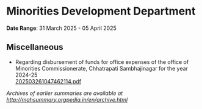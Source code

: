 # Minorities Development Department

**Date Range**: 31 March 2025 - 05 April 2025


## Miscellaneous
- Regarding disbursement of funds for office expenses of the office of Minorities Commissionerate, Chhatrapati Sambhajinagar for the year 2024-25\
  [202503261047462114.pdf](https://gr.maharashtra.gov.in/Site/Upload/Government%20Resolutions/English/202503261047462114.pdf)


*Archives of earlier summaries are available at http://mahsummary.orgpedia.in/en/archive.html*